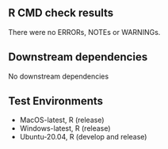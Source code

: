 ## R CMD check results

There were no ERRORs, NOTEs or WARNINGs. 
  
## Downstream dependencies

No downstream dependencies

## Test Environments

* MacOS-latest, R (release)
* Windows-latest, R (release)
* Ubuntu-20.04, R (develop and release)

